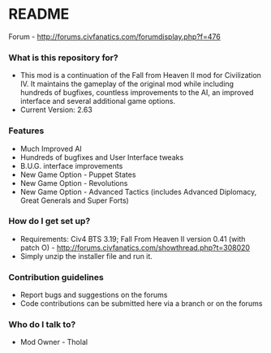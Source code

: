 # README #
Forum - http://forums.civfanatics.com/forumdisplay.php?f=476

### What is this repository for? ###

* This mod is a continuation of the Fall from Heaven II mod for Civilization IV. It maintains the gameplay of the original mod while including hundreds of bugfixes, countless improvements to the AI, an improved interface and several additional game options.
* Current Version: 2.63

### Features ###
* Much Improved AI
* Hundreds of bugfixes and User Interface tweaks
* B.U.G. interface improvements
* New Game Option - Puppet States
* New Game Option - Revolutions
* New Game Option - Advanced Tactics (includes Advanced Diplomacy, Great Generals and Super Forts)

### How do I get set up? ###

* Requirements: Civ4 BTS 3.19; Fall From Heaven II version 0.41 (with patch O) - http://forums.civfanatics.com/showthread.php?t=308020
* Simply unzip the installer file and run it.

### Contribution guidelines ###

* Report bugs and suggestions on the forums
* Code contributions can be submitted here via a branch or on the forums

### Who do I talk to? ###

* Mod Owner - Tholal